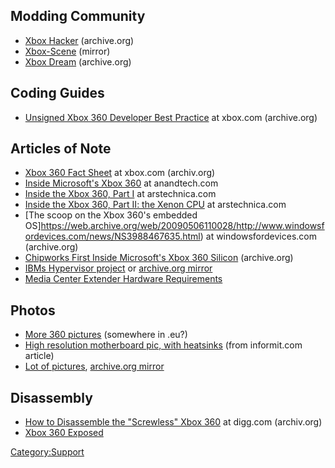 ## Modding Community

  - [Xbox Hacker](https://web.archive.org/web/20161012023237/http://www.xboxhacker.org/) (archive.org)
  - [Xbox-Scene](https://xbox-scene.xbins.org/forums/index.php) (mirror)
  - [Xbox Dream](https://web.archive.org/web/20111102182834/http://www.xboxdream.com/) (archive.org)

## Coding Guides

  - [Unsigned Xbox 360 Developer Best Practice](https://web.archive.org/web/20100108050313/http://www.xbox.com/NR/rdonlyres/3FCB65F9-E9E5-45DB-B7F9-59A5EE265B8F/0/Xbox360Preparation.doc) at xbox.com (archive.org)

## Articles of Note

  - [Xbox 360 Fact Sheet](https://web.archive.org/web/20070410013458/http://www.xbox.com/en-US/hardware/xbox360/powerplay.htm) at xbox.com (archiv.org)
  - [Inside Microsoft's Xbox 360](http://www.anandtech.com/systems/showdoc.aspx?i=2610) at anandtech.com
  - [Inside the Xbox 360, Part I](http://arstechnica.com/articles/paedia/cpu/xbox360-1.ars) at arstechnica.com
  - [Inside the Xbox 360, Part II: the Xenon CPU](http://arstechnica.com/articles/paedia/cpu/xbox360-2.ars) at arstechnica.com
  - [The scoop on the Xbox 360's embedded OS]https://web.archive.org/web/20090506110028/http://www.windowsfordevices.com/news/NS3988467635.html) at windowsfordevices.com (archive.org)
  - [Chipworks First Inside Microsoft's Xbox 360 Silicon](https://web.archive.org/web/20061010123913/http://www.chipworks.com/news/2005_xbox360.asp) (archive.org)
  - [IBMs Hypervisor project](http://www.research.ibm.com/secure_systems_department/projects/hypervisor/) or [archive.org mirror](https://web.archive.org/web/20060819154628/ttp://www.research.ibm.com/secure_systems_department/projects/hypervisor/)
  - [Media Center Extender Hardware Requirements](http://msdn.microsoft.com/library/default.asp?url=/library/en-us/mcxwp/html/mediacenterextenderhardwarerequirements.asp)

## Photos

  - [More 360 pictures](http://flickr.com/photos/consti/sets/1323780/) (somewhere in .eu?)
  - [High resolution motherboard pic, with heatsinks](http://www.informit.com/content/images/art_fogie_xbox360/elementLinks/fogie_fig09.jpg) (from informit.com article)
  - [Lot of pictures](http://theconsolewars.blogspot.com/2005/08/smartxx-xbox-360-dissection-mutilation.html), [archive.org mirror](https://web.archive.org/web/20060321055032/http://theconsolewars.blogspot.com/2005/08/smartxx-xbox-360-dissection-mutilation.html)

## Disassembly

  - [How to Disassemble the "Screwless" Xbox 360](https://web.archive.org/web/20060206091315/http://digg.com/gaming/How_To_Disassemble_The_Screwless_XBOX_360) at digg.com (archiv.org)
  - [Xbox 360 Exposed](http://www.informit.com/articles/article.asp?p=430626&seqNum=1&rl=1)

[Category:Support](Category_Support.md "wikilink")
